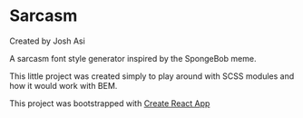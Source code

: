 # Sarcasm

Created by Josh Asi

A sarcasm font style generator inspired by the SpongeBob meme.

This little project was created simply to play around with SCSS modules and how it would work with BEM.

This project was bootstrapped with [Create React App](https://github.com/facebook/create-react-app)